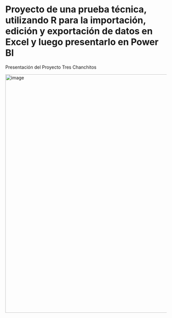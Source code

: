 # Proyecto de una prueba técnica, utilizando R para la importación, edición y exportación de datos en Excel y luego presentarlo en Power BI

Presentación del Proyecto Tres Chanchitos


<img width="1335" height="745" alt="image" src="https://github.com/user-attachments/assets/aeea5d51-9e6d-42cc-849a-362988b73bac" />
